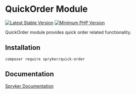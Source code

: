 # QuickOrder Module
[![Latest Stable Version](https://poser.pugx.org/spryker/quick-order/v/stable.svg)](https://packagist.org/packages/spryker/quick-order)
[![Minimum PHP Version](https://img.shields.io/badge/php-%3E%3D%207.4-8892BF.svg)](https://php.net/)

QuickOrder module provides quick order related functionality.

## Installation

```
composer require spryker/quick-order
```

## Documentation

[Spryker Documentation](https://docs.spryker.com)

